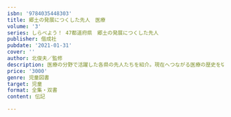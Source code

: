 ```yaml
---
isbn: '9784035448303'
title: 郷土の発展につくした先人　医療
volume: '3'
series: しらべよう！ 47都道府県　郷土の発展につくした先人
publisher: 偕成社
pubdate: '2021-01-31'
cover: ''
author: 北俊夫／監修
description: 医療の分野で活躍した各県の先人たちを紹介。現在へつながる医療の歴史を切りひらいてきたのはどんな人たちだったのか調べてみよう！
price: '3000'
genre: 児童図書
target: 児童
format: 全集・双書
content: 伝記

---
```

